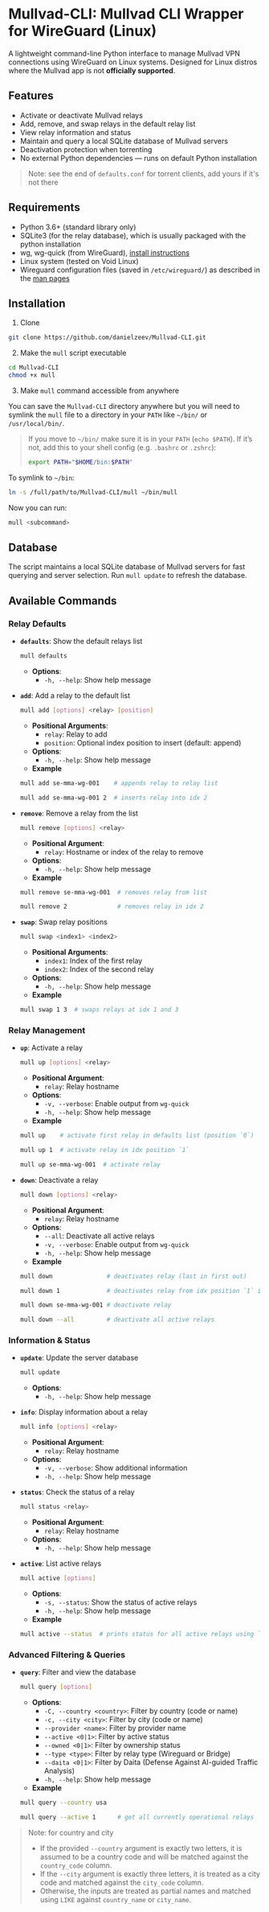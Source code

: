 # Mullvad-CLI: Mullvad CLI Wrapper for WireGuard (Linux)
A lightweight command-line Python interface to manage Mullvad VPN connections using WireGuard on Linux systems.
Designed for Linux distros where the Mullvad app is not __officially supported__.

## Features
- Activate or deactivate Mullvad relays
- Add, remove, and swap relays in the default relay list
- View relay information and status
- Maintain and query a local SQLite database of Mullvad servers
- Deactivation protection when torrenting 
- No external Python dependencies — runs on default Python installation

> Note: see the end of `defaults.conf` for torrent clients, add yours if it's not there 

## Requirements
- Python 3.6+ (standard library only)
- SQLite3 (for the relay database), which is usually packaged with the python installation
- wg, wg-quick (from WireGuard), [install instructions](https://www.wireguard.com/install/)
- Linux system (tested on Void Linux)
- Wireguard configuration files (saved in `/etc/wireguard/`) as described in the [man pages](https://www.man7.org/linux/man-pages/man8/wg-quick.8.html)

## Installation

1) Clone
```bash
git clone https://github.com/danielzeev/Mullvad-CLI.git
```
2) Make the `mull` script executable
```bash
cd Mullvad-CLI
chmod +x mull
```
3) Make `mull` command accessible from anywhere

You can save the `Mullvad-CLI` directory anywhere but you will need to symlink the `mull` file to a directory in your `PATH` like `~/bin/` or `/usr/local/bin/`. 
> If you move to `~/bin/` make sure it is in your `PATH` (`echo $PATH`). If it’s not, add this to your shell config (e.g. `.bashrc` or `.zshrc`):
> ```bash
> export PATH="$HOME/bin:$PATH"
> ```

To symlink to `~/bin`:
```bash
ln -s /full/path/to/Mullvad-CLI/mull ~/bin/mull
```

Now you can run:
```bash
mull <subcommand>
```

## Database
The script maintains a local SQLite database of Mullvad servers for fast querying and server selection. Run `mull update` to refresh the database.


## Available Commands

### Relay Defaults

- **`defaults`**: Show the default relays list
  ```bash
  mull defaults
  ```
  - **Options**:
    - `-h, --help`: Show help message

- **`add`**: Add a relay to the default list
  ```bash
  mull add [options] <relay> [position]
  ```
  - **Positional Arguments**:
    - `relay`: Relay to add
    - `position`: Optional index position to insert (default: append)
  - **Options**:
    - `-h, --help`: Show help message
  - **Example**
  ```bash
  mull add se-mma-wg-001    # appends relay to relay list

  mull add se-mma-wg-001 2  # inserts relay into idx 2
  ```

- **`remove`**: Remove a relay from the list
  ```bash
  mull remove [options] <relay>
  ```
  - **Positional Argument**:
    - `relay`: Hostname or index of the relay to remove
  - **Options**:
    - `-h, --help`: Show help message
  - **Example**
  ```bash
  mull remove se-mma-wg-001  # removes relay from list

  mull remove 2              # removes relay in idx 2
  ```


- **`swap`**: Swap relay positions
  ```bash
  mull swap <index1> <index2>
  ```
  - **Positional Arguments**:
    - `index1`: Index of the first relay
    - `index2`: Index of the second relay
  - **Options**:
    - `-h, --help`: Show help message
  - **Example**
  ```bash
  mull swap 1 3  # swaps relays at idx 1 and 3
  ```


### Relay Management

- **`up`**: Activate a relay
  ```bash
  mull up [options] <relay>
  ```
  - **Positional Argument**:
    - `relay`: Relay hostname
  - **Options**:
    - `-v, --verbose`: Enable output from `wg-quick`
    - `-h, --help`: Show help message
  - **Example**
  ```bash
  mull up    # activate first relay in defaults list (position `0`)

  mull up 1  # activate relay in idx position `1`

  mull up se-mma-wg-001  # activate relay
  ```

- **`down`**: Deactivate a relay
  ```bash
  mull down [options] <relay>
  ```
  - **Positional Argument**:
    - `relay`: Relay hostname
  - **Options**:
    - `--all`: Deactivate all active relays
    - `-v, --verbose`: Enable output from `wg-quick`
    - `-h, --help`: Show help message
  - **Example**
  ```bash
  mull down               # deactivates relay (last in first out)

  mull down 1             # deactivates relay from idx position `1` in default relay list

  mull down se-mma-wg-001 # deactivate relay

  mull down --all         # deactivate all active relays
  ```

### Information & Status

- **`update`**: Update the server database
  ```bash
  mull update
  ```
  - **Options**:
    - `-h, --help`: Show help message

- **`info`**: Display information about a relay
  ```bash
  mull info [options] <relay>
  ```
  - **Positional Argument**:
    - `relay`: Relay hostname
  - **Options**:
    - `-v, --verbose`: Show additional information
    - `-h, --help`: Show help message

- **`status`**: Check the status of a relay
  ```bash
  mull status <relay>
  ```
  - **Positional Argument**:
    - `relay`: Relay hostname
  - **Options**:
    - `-h, --help`: Show help message

- **`active`**: List active relays
  ```bash
  mull active [options]
  ```
  - **Options**:
    - `-s, --status`: Show the status of active relays
    - `-h, --help`: Show help message
  - **Example**
  ```bash
  mull active --status  # prints status for all active relays using `wg show interfaces`
  ```


### Advanced Filtering & Queries

- **`query`**: Filter and view the database
  ```bash
  mull query [options]
  ```
  - **Options**:
    - `-C, --country <country>`: Filter by country (code or name)
    - `-c, --city <city>`: Filter by city (code or name)
    - `--provider <name>`: Filter by provider name
    - `--active <0|1>`: Filter by active status
    - `--owned <0|1>`: Filter by ownership status
    - `--type <type>`: Filter by relay type (Wireguard or Bridge)
    - `--daita <0|1>`: Filter by Daita (Defense Against AI-guided Traffic Analysis)
    - `-h, --help`: Show help message
  - **Example**
  ```bash
  mull query --country usa

  mull query --active 1      # get all currently operational relays
  ```


> Note: for country and city
>    - If the provided `--country` argument is exactly two letters, it is assumed to be a country code and will be matched against the `country_code` column.
>    - If the `--city` argument is exactly three letters, it is treated as a city code and matched against the `city_code` column.
>    - Otherwise, the inputs are treated as partial names and matched using `LIKE` against `country_name` or `city_name`.

